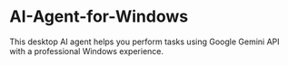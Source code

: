# AI-Agent-for-Windows
This desktop AI agent helps you perform tasks using Google Gemini API with a professional Windows experience.

